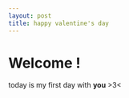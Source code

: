 ```yaml
---
layout: post
title: happy valentine's day
---  
```

# Welcome !
today is my first day with **you** >3<  
